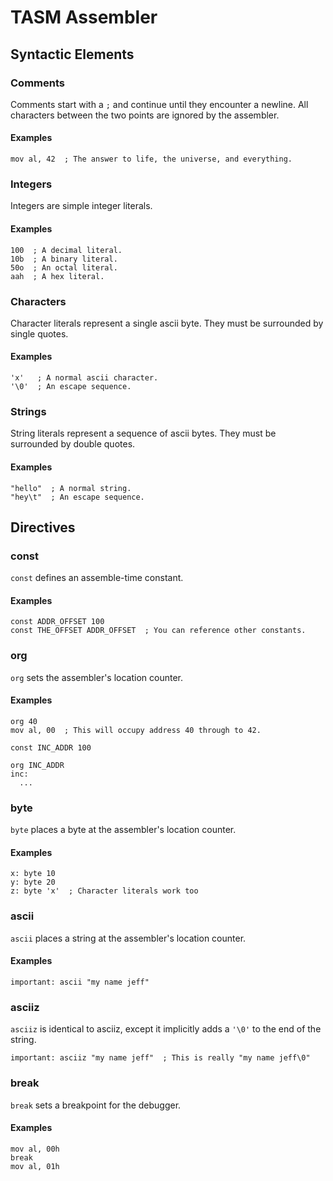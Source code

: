 # TASM Assembler

## Syntactic Elements

### Comments

Comments start with a `;` and continue until they encounter a newline. All characters between the two points are ignored by the assembler.

#### Examples

```
mov al, 42  ; The answer to life, the universe, and everything.
```

### Integers

Integers are simple integer literals.

#### Examples

```
100  ; A decimal literal.
10b  ; A binary literal.
50o  ; An octal literal.
aah  ; A hex literal.
```

### Characters

Character literals represent a single ascii byte. They must be surrounded by single quotes.

#### Examples

```
'x'   ; A normal ascii character.
'\0'  ; An escape sequence.
```

### Strings

String literals represent a sequence of ascii bytes. They must be surrounded by double quotes.

#### Examples

```
"hello"  ; A normal string.
"hey\t"  ; An escape sequence.
```

## Directives

### const

`const` defines an assemble-time constant.

#### Examples

```
const ADDR_OFFSET 100
const THE_OFFSET ADDR_OFFSET  ; You can reference other constants.
```

### org

`org` sets the assembler's location counter.

#### Examples

```
org 40
mov al, 00  ; This will occupy address 40 through to 42.
```

```
const INC_ADDR 100

org INC_ADDR
inc:
  ...
```

### byte

`byte` places a byte at the assembler's location counter.

#### Examples

```
x: byte 10
y: byte 20
z: byte 'x'  ; Character literals work too
```

### ascii

`ascii` places a string at the assembler's location counter.

#### Examples

```
important: ascii "my name jeff"
```

### asciiz

`asciiz` is identical to asciiz, except it implicitly adds a `'\0'` to the end of the string.

```
important: asciiz "my name jeff"  ; This is really "my name jeff\0"
```

### break

`break` sets a breakpoint for the debugger.

#### Examples

```
mov al, 00h
break
mov al, 01h
```
